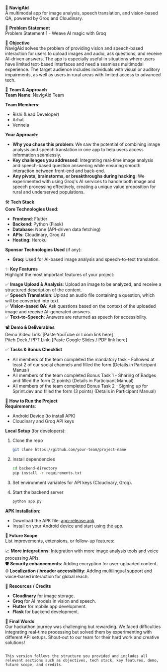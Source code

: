 
🚀 **NavigAid**  
A multimodal app for image analysis, speech translation, and vision-based QA, powered by Groq and Cloudinary.

📌 **Problem Statement**  
Problem Statement 1 - Weave AI magic with Groq

🎯 **Objective**  
NavigAid solves the problem of providing vision and speech-based interaction for users to upload images and audio, ask questions, and receive AI-driven answers. The app is especially useful in situations where users have limited text-based interfaces and need a seamless multimodal experience. The target audience includes individuals with visual or auditory impairments, as well as users in rural areas with limited access to advanced tech.

🧠 **Team & Approach**  
**Team Name**: NavigAid Team

**Team Members**:  
- Rishi (Lead Developer)  
- Arhat 
- Vennela 

**Your Approach**:  
- **Why you chose this problem**: We saw the potential of combining image analysis and speech translation in one app to help users access information seamlessly.  
- **Key challenges you addressed**: Integrating real-time image analysis and speech-based question answering while ensuring smooth interaction between front-end and back-end.  
- **Any pivots, brainstorms, or breakthroughs during hacking**: We experimented with using Groq's AI services to handle both image and speech processing effectively, creating a unique value proposition for rural and underserved populations.

🛠️ **Tech Stack**  
**Core Technologies Used**:  
- **Frontend**: Flutter  
- **Backend**: Python (Flask)  
- **Database**: None (API-driven data fetching)  
- **APIs**: Cloudinary, Groq AI  
- **Hosting**: Heroku  

**Sponsor Technologies Used** (if any):  
- **Groq**: Used for AI-based image analysis and speech-to-text translation.

✨ **Key Features**  
Highlight the most important features of your project:

✅ **Image Upload & Analysis**: Upload an image to be analyzed, and receive a structured description of the content.  
✅ **Speech Translation**: Upload an audio file containing a question, which will be converted into text.  
✅ **Vision-based QA**: Ask questions based on the context of the uploaded image and receive AI-generated answers.  
✅ **Text-to-Speech**: Answers are returned as speech for accessibility.

📽️ **Demo & Deliverables**  
Demo Video Link: [Paste YouTube or Loom link here]  
Pitch Deck / PPT Link: [Paste Google Slides / PDF link here]  

✅ **Tasks & Bonus Checklist**  
- All members of the team completed the mandatory task - Followed at least 2 of our social channels and filled the form (Details in Participant Manual)  
- All members of the team completed Bonus Task 1 - Sharing of Badges and filled the form (2 points) (Details in Participant Manual)  
- All members of the team completed Bonus Task 2 - Signing up for Sprint.dev and filled the form (3 points) (Details in Participant Manual)  

🧪 **How to Run the Project**  
**Requirements**:  
- Android Device (to install APK)  
- Cloudinary and Groq API keys  

**Local Setup** (for developers):  
1. Clone the repo  
   ```bash
   git clone https://github.com/your-team/project-name
   ```

2. Install dependencies  
   ```bash
   cd backend-directory
   pip install -r requirements.txt
   ```

3. Set environment variables for API keys (Cloudinary, Groq).  
4. Start the backend server  
   ```bash
   python app.py
   ```

**APK Installation**:  
- Download the APK file: [app-release.apk](https://github.com/your-repo-url)  
- Install on your Android device and start using the app.

🧬 **Future Scope**  
List improvements, extensions, or follow-up features:

📈 **More integrations**: Integration with more image analysis tools and voice processing APIs.  
🛡️ **Security enhancements**: Adding encryption for user-uploaded content.  
🌐 **Localization / broader accessibility**: Adding multilingual support and voice-based interaction for global reach.

📎 **Resources / Credits**  
- **Cloudinary** for image storage.  
- **Groq** for AI models in vision and speech.  
- **Flutter** for mobile app development.  
- **Flask** for backend development.

🏁 **Final Words**  
Our hackathon journey was challenging but rewarding. We faced difficulties integrating real-time processing but solved them by experimenting with different API setups. Shout-out to our team for their hard work and creative solutions!

```

This version follows the structure you provided and includes all relevant sections such as objectives, tech stack, key features, demo, future scope, and credits.
